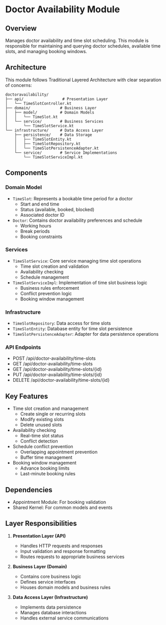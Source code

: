 # Doctor Availability Module

## Overview
Manages doctor availability and time slot scheduling. This module is responsible for maintaining and querying doctor schedules, available time slots, and managing booking windows.

## Architecture
This module follows Traditional Layered Architecture with clear separation of concerns:

```
doctoravailability/
├── api/                 # Presentation Layer
│   └── TimeSlotController.kt
├── domain/             # Business Layer
│   ├── model/          # Domain Models
│   │   └── TimeSlot.kt
│   └── service/        # Business Services
│       └── TimeSlotService.kt
└── infrastructure/     # Data Access Layer
	├── persistence/    # Data Storage
	│   ├── TimeSlotEntity.kt
	│   ├── TimeSlotRepository.kt
	│   └── TimeSlotPersistenceAdapter.kt
	└── service/        # Service Implementations
		└── TimeSlotServiceImpl.kt
```

## Components

### Domain Model
- `TimeSlot`: Represents a bookable time period for a doctor
  - Start and end time
  - Status (available, booked, blocked)
  - Associated doctor ID
- `Doctor`: Contains doctor availability preferences and schedule
  - Working hours
  - Break periods
  - Booking constraints

### Services
- `TimeSlotService`: Core service managing time slot operations
  - Time slot creation and validation
  - Availability checking
  - Schedule management
- `TimeSlotServiceImpl`: Implementation of time slot business logic
  - Business rules enforcement
  - Conflict prevention logic
  - Booking window management

### Infrastructure
- `TimeSlotRepository`: Data access for time slots
- `TimeSlotEntity`: Database entity for time slot persistence
- `TimeSlotPersistenceAdapter`: Adapter for data persistence operations

### API Endpoints
- POST /api/doctor-availability/time-slots
- GET /api/doctor-availability/time-slots
- GET /api/doctor-availability/time-slots/{id}
- PUT /api/doctor-availability/time-slots/{id}
- DELETE /api/doctor-availability/time-slots/{id}

## Key Features
- Time slot creation and management
  - Create single or recurring slots
  - Modify existing slots
  - Delete unused slots
- Availability checking
  - Real-time slot status
  - Conflict detection
- Schedule conflict prevention
  - Overlapping appointment prevention
  - Buffer time management
- Booking window management
  - Advance booking limits
  - Last-minute booking rules

## Dependencies
- Appointment Module: For booking validation
- Shared Kernel: For common models and events

## Layer Responsibilities

1. **Presentation Layer (API)**
   - Handles HTTP requests and responses
   - Input validation and response formatting
   - Routes requests to appropriate business services

2. **Business Layer (Domain)**
   - Contains core business logic
   - Defines service interfaces
   - Houses domain models and business rules

3. **Data Access Layer (Infrastructure)**
   - Implements data persistence
   - Manages database interactions
   - Handles external service communications